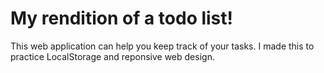 <h1>My rendition of a todo list!</h1>
<p>This web application can help you keep track of your tasks. I made this to practice LocalStorage and reponsive web design.</p>
